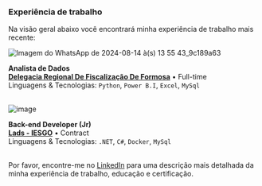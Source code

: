 ### Experiência de trabalho

Na visão geral abaixo você encontrará minha experiência de trabalho mais recente:

![Imagem do WhatsApp de 2024-08-14 à(s) 13 55 43_9c189a63](https://github.com/user-attachments/assets/09672e35-5de0-415f-8a28-7d6a74f3ad43)

**Analista de Dados** \
[**Delegacia Regional De Fiscalização De Formosa**](https://goias.gov.br/economia/) • Full-time \
Linguagens & Tecnologias: `Python`, `Power B.I`, `Excel`, `MySql`\
<br/>

![image](https://github.com/user-attachments/assets/89cf6741-f175-4c7a-a43a-78540d0358b5)

**Back-end Developer (Jr)** \
[**Lads - IESGO**](https://lads.iesgo.edu.br/index.html) • Contract \
Linguagens & Tecnologias: `.NET`, `C#`, `Docker`, `MySql`\
<br/>

Por favor, encontre-me no [LinkedIn](www.linkedin.com/in/gean-vitor-765a7a236) para uma descrição mais detalhada da minha experiência de trabalho, educação e certificação.
